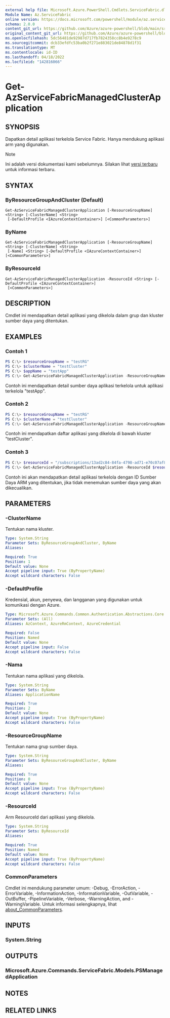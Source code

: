 ```yaml
---
external help file: Microsoft.Azure.PowerShell.Cmdlets.ServiceFabric.dll-Help.xml
Module Name: Az.ServiceFabric
online version: https://docs.microsoft.com/powershell/module/az.servicefabric/get-azservicefabricmanagedclusterapplication
schema: 2.0.0
content_git_url: https://github.com/Azure/azure-powershell/blob/main/src/ServiceFabric/ServiceFabric/help/Get-AzServiceFabricManagedClusterApplication.md
original_content_git_url: https://github.com/Azure/azure-powershell/blob/main/src/ServiceFabric/ServiceFabric/help/Get-AzServiceFabricManagedClusterApplication.md
ms.openlocfilehash: 5dc56481de92987d717fb7824358cc8b4e9278c9
ms.sourcegitcommit: dcb33efdfc53ba0b2f271e883021de84878d1f31
ms.translationtype: MT
ms.contentlocale: id-ID
ms.lasthandoff: 04/18/2022
ms.locfileid: "142816066"
---
```

# Get-AzServiceFabricManagedClusterApplication

## SYNOPSIS
Dapatkan detail aplikasi terkelola Service Fabric. Hanya mendukung aplikasi arm yang digunakan.

> [!NOTE]
>Ini adalah versi dokumentasi kami sebelumnya. Silakan lihat [versi terbaru](/powershell/module/az.servicefabric/get-azservicefabricmanagedclusterapplication) untuk informasi terbaru.

## SYNTAX

### ByResourceGroupAndCluster (Default)
```
Get-AzServiceFabricManagedClusterApplication [-ResourceGroupName] <String> [-ClusterName] <String>
 [-DefaultProfile <IAzureContextContainer>] [<CommonParameters>]
```

### ByName
```
Get-AzServiceFabricManagedClusterApplication [-ResourceGroupName] <String> [-ClusterName] <String>
 [-Name] <String> [-DefaultProfile <IAzureContextContainer>] [<CommonParameters>]
```

### ByResourceId
```
Get-AzServiceFabricManagedClusterApplication -ResourceId <String> [-DefaultProfile <IAzureContextContainer>]
 [<CommonParameters>]
```

## DESCRIPTION
Cmdlet ini mendapatkan detail aplikasi yang dikelola dalam grup dan kluster sumber daya yang ditentukan.

## EXAMPLES

### Contoh 1
```powershell
PS C:\> $resourceGroupName = "testRG"
PS C:\> $clusterName = "testCluster"
PS C:\> $appName = "testApp"
PS C:\> Get-AzServiceFabricManagedClusterApplication -ResourceGroupName $resourceGroupName -ClusterName $clusterName -Name $appName
```

Contoh ini mendapatkan detail sumber daya aplikasi terkelola untuk aplikasi terkelola "testApp".

### Contoh 2
```powershell
PS C:\> $resourceGroupName = "testRG"
PS C:\> $clusterName = "testCluster"
PS C:\> Get-AzServiceFabricManagedClusterApplication -ResourceGroupName $resourceGroupName -ClusterName $clusterName
```

Contoh ini mendapatkan daftar aplikasi yang dikelola di bawah kluster "testCluster".

### Contoh 3
```powershell
PS C:\> $resourceId = "/subscriptions/13ad2c84-84fa-4798-ad71-e70c07af873f/resourcegroups/testRG/providers/Microsoft.ServiceFabric/managedClusters/testCluster/applications/testApp"
PS C:\> Get-AzServiceFabricManagedClusterApplication -ResourceId $resourceId
```

Contoh ini akan mendapatkan detail aplikasi terkelola dengan ID Sumber Daya ARM yang ditentukan, jika tidak menemukan sumber daya yang akan dikecualikan.

## PARAMETERS

### -ClusterName
Tentukan nama kluster.

```yaml
Type: System.String
Parameter Sets: ByResourceGroupAndCluster, ByName
Aliases:

Required: True
Position: 1
Default value: None
Accept pipeline input: True (ByPropertyName)
Accept wildcard characters: False
```

### -DefaultProfile
Kredensial, akun, penyewa, dan langganan yang digunakan untuk komunikasi dengan Azure.

```yaml
Type: Microsoft.Azure.Commands.Common.Authentication.Abstractions.Core.IAzureContextContainer
Parameter Sets: (All)
Aliases: AzContext, AzureRmContext, AzureCredential

Required: False
Position: Named
Default value: None
Accept pipeline input: False
Accept wildcard characters: False
```

### -Nama
Tentukan nama aplikasi yang dikelola.

```yaml
Type: System.String
Parameter Sets: ByName
Aliases: ApplicationName

Required: True
Position: 2
Default value: None
Accept pipeline input: True (ByPropertyName)
Accept wildcard characters: False
```

### -ResourceGroupName
Tentukan nama grup sumber daya.

```yaml
Type: System.String
Parameter Sets: ByResourceGroupAndCluster, ByName
Aliases:

Required: True
Position: 0
Default value: None
Accept pipeline input: True (ByPropertyName)
Accept wildcard characters: False
```

### -ResourceId
Arm ResourceId dari aplikasi yang dikelola.

```yaml
Type: System.String
Parameter Sets: ByResourceId
Aliases:

Required: True
Position: Named
Default value: None
Accept pipeline input: True (ByPropertyName)
Accept wildcard characters: False
```

### CommonParameters
Cmdlet ini mendukung parameter umum: -Debug, -ErrorAction, -ErrorVariable, -InformationAction, -InformationVariable, -OutVariable, -OutBuffer, -PipelineVariable, -Verbose, -WarningAction, and -WarningVariable. Untuk informasi selengkapnya, lihat [about_CommonParameters](http://go.microsoft.com/fwlink/?LinkID=113216).

## INPUTS

### System.String

## OUTPUTS

### Microsoft.Azure.Commands.ServiceFabric.Models.PSManagedApplication

## NOTES

## RELATED LINKS
